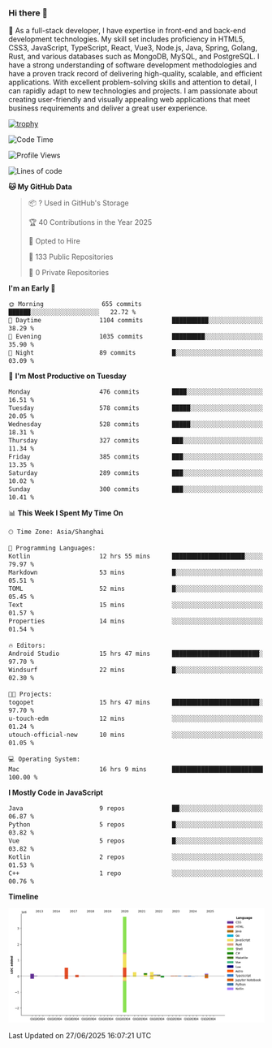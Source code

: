 ### Hi there 👋

🌱 As a full-stack developer, I have expertise in front-end and back-end development technologies. My skill set includes proficiency in HTML5, CSS3, JavaScript, TypeScript, React, Vue3, Node.js, Java, Spring, Golang, Rust, and various databases such as MongoDB, MySQL, and PostgreSQL. I have a strong understanding of software development methodologies and have a proven track record of delivering high-quality, scalable, and efficient applications. With excellent problem-solving skills and attention to detail, I can rapidly adapt to new technologies and projects. I am passionate about creating user-friendly and visually appealing web applications that meet business requirements and deliver a great user experience.

[![trophy](https://github-profile-trophy.vercel.app/?username=elton&rank=SECRET,SSS,SS,S,AAA,AA,A&theme=onedark&no-frame=true&margin-w=10)](https://github.com/ryo-ma/github-profile-trophy)

<!--START_SECTION:waka-->
![Code Time](http://img.shields.io/badge/Code%20Time-1%2C762%20hrs%204%20mins-blue)

![Profile Views](http://img.shields.io/badge/Profile%20Views-0-blue)

![Lines of code](https://img.shields.io/badge/From%20Hello%20World%20I%27ve%20Written-5.8%20million%20lines%20of%20code-blue)

**🐱 My GitHub Data** 

> 📦 ? Used in GitHub's Storage 
 > 
> 🏆 40 Contributions in the Year 2025
 > 
> 💼 Opted to Hire
 > 
> 📜 133 Public Repositories 
 > 
> 🔑 0 Private Repositories 
 > 
**I'm an Early 🐤** 

```text
🌞 Morning                655 commits         ██████░░░░░░░░░░░░░░░░░░░   22.72 % 
🌆 Daytime                1104 commits        ██████████░░░░░░░░░░░░░░░   38.29 % 
🌃 Evening                1035 commits        █████████░░░░░░░░░░░░░░░░   35.90 % 
🌙 Night                  89 commits          █░░░░░░░░░░░░░░░░░░░░░░░░   03.09 % 
```
📅 **I'm Most Productive on Tuesday** 

```text
Monday                   476 commits         ████░░░░░░░░░░░░░░░░░░░░░   16.51 % 
Tuesday                  578 commits         █████░░░░░░░░░░░░░░░░░░░░   20.05 % 
Wednesday                528 commits         █████░░░░░░░░░░░░░░░░░░░░   18.31 % 
Thursday                 327 commits         ███░░░░░░░░░░░░░░░░░░░░░░   11.34 % 
Friday                   385 commits         ███░░░░░░░░░░░░░░░░░░░░░░   13.35 % 
Saturday                 289 commits         ███░░░░░░░░░░░░░░░░░░░░░░   10.02 % 
Sunday                   300 commits         ███░░░░░░░░░░░░░░░░░░░░░░   10.41 % 
```


📊 **This Week I Spent My Time On** 

```text
🕑︎ Time Zone: Asia/Shanghai

💬 Programming Languages: 
Kotlin                   12 hrs 55 mins      ████████████████████░░░░░   79.97 % 
Markdown                 53 mins             █░░░░░░░░░░░░░░░░░░░░░░░░   05.51 % 
TOML                     52 mins             █░░░░░░░░░░░░░░░░░░░░░░░░   05.45 % 
Text                     15 mins             ░░░░░░░░░░░░░░░░░░░░░░░░░   01.57 % 
Properties               14 mins             ░░░░░░░░░░░░░░░░░░░░░░░░░   01.54 % 

🔥 Editors: 
Android Studio           15 hrs 47 mins      ████████████████████████░   97.70 % 
Windsurf                 22 mins             █░░░░░░░░░░░░░░░░░░░░░░░░   02.30 % 

🐱‍💻 Projects: 
togopet                  15 hrs 47 mins      ████████████████████████░   97.70 % 
u-touch-edm              12 mins             ░░░░░░░░░░░░░░░░░░░░░░░░░   01.24 % 
utouch-official-new      10 mins             ░░░░░░░░░░░░░░░░░░░░░░░░░   01.05 % 

💻 Operating System: 
Mac                      16 hrs 9 mins       █████████████████████████   100.00 % 
```

**I Mostly Code in JavaScript** 

```text
Java                     9 repos             ██░░░░░░░░░░░░░░░░░░░░░░░   06.87 % 
Python                   5 repos             █░░░░░░░░░░░░░░░░░░░░░░░░   03.82 % 
Vue                      5 repos             █░░░░░░░░░░░░░░░░░░░░░░░░   03.82 % 
Kotlin                   2 repos             ░░░░░░░░░░░░░░░░░░░░░░░░░   01.53 % 
C++                      1 repo              ░░░░░░░░░░░░░░░░░░░░░░░░░   00.76 % 
```



**Timeline**

![Lines of Code chart](https://raw.githubusercontent.com/elton/elton/main/assets/bar_graph.png)


 Last Updated on 27/06/2025 16:07:21 UTC
<!--END_SECTION:waka-->

<!--
**elton/elton** is a ✨ _special_ ✨ repository because its `README.md` (this file) appears on your GitHub profile.

Here are some ideas to get you started:

- 🔭 I’m currently working on ...
- 🌱 I’m currently learning ...
- 👯 I’m looking to collaborate on ...
- 🤔 I’m looking for help with ...
- 💬 Ask me about ...
- 📫 How to reach me: ...
- 😄 Pronouns: ...
- ⚡ Fun fact: ...
-->
